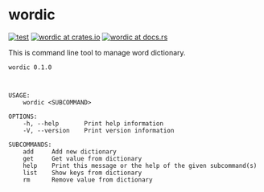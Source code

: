# wordic
[![test](https://github.com/yujikawa/wordic/actions/workflows/test.yml/badge.svg)](https://github.com/yujikawa/wordic/actions/workflows/test.yml)
[![wordic at crates.io](https://img.shields.io/crates/v/wordic.svg)](https://crates.io/crates/wordic)
[![wordic at docs.rs](https://docs.rs/wordic/badge.svg)](https://docs.rs/wordic)

This is command line tool to manage word dictionary.

```
wordic 0.1.0



USAGE:
    wordic <SUBCOMMAND>

OPTIONS:
    -h, --help       Print help information
    -V, --version    Print version information

SUBCOMMANDS:
    add     Add new dictionary
    get     Get value from dictionary
    help    Print this message or the help of the given subcommand(s)
    list    Show keys from dictionary
    rm      Remove value from dictionary
```
